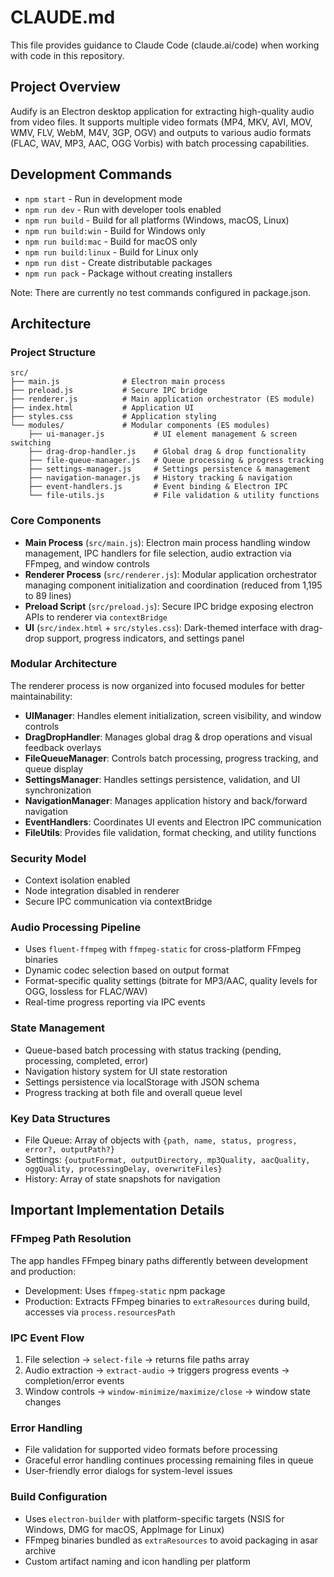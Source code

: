 # CLAUDE.md

This file provides guidance to Claude Code (claude.ai/code) when working with code in this repository.

## Project Overview
Audify is an Electron desktop application for extracting high-quality audio from video files. It supports multiple video formats (MP4, MKV, AVI, MOV, WMV, FLV, WebM, M4V, 3GP, OGV) and outputs to various audio formats (FLAC, WAV, MP3, AAC, OGG Vorbis) with batch processing capabilities.

## Development Commands
- `npm start` - Run in development mode
- `npm run dev` - Run with developer tools enabled
- `npm run build` - Build for all platforms (Windows, macOS, Linux)
- `npm run build:win` - Build for Windows only  
- `npm run build:mac` - Build for macOS only
- `npm run build:linux` - Build for Linux only
- `npm run dist` - Create distributable packages
- `npm run pack` - Package without creating installers

Note: There are currently no test commands configured in package.json.

## Architecture

### Project Structure
```
src/
├── main.js              # Electron main process
├── preload.js           # Secure IPC bridge
├── renderer.js          # Main application orchestrator (ES module)
├── index.html           # Application UI
├── styles.css           # Application styling
└── modules/             # Modular components (ES modules)
    ├── ui-manager.js           # UI element management & screen switching
    ├── drag-drop-handler.js    # Global drag & drop functionality
    ├── file-queue-manager.js   # Queue processing & progress tracking
    ├── settings-manager.js     # Settings persistence & management
    ├── navigation-manager.js   # History tracking & navigation
    ├── event-handlers.js       # Event binding & Electron IPC
    └── file-utils.js           # File validation & utility functions
```

### Core Components
- **Main Process** (`src/main.js`): Electron main process handling window management, IPC handlers for file selection, audio extraction via FFmpeg, and window controls
- **Renderer Process** (`src/renderer.js`): Modular application orchestrator managing component initialization and coordination (reduced from 1,195 to 89 lines)
- **Preload Script** (`src/preload.js`): Secure IPC bridge exposing electron APIs to renderer via `contextBridge`
- **UI** (`src/index.html` + `src/styles.css`): Dark-themed interface with drag-drop support, progress indicators, and settings panel

### Modular Architecture
The renderer process is now organized into focused modules for better maintainability:

- **UIManager**: Handles element initialization, screen visibility, and window controls
- **DragDropHandler**: Manages global drag & drop operations and visual feedback overlays
- **FileQueueManager**: Controls batch processing, progress tracking, and queue display
- **SettingsManager**: Handles settings persistence, validation, and UI synchronization
- **NavigationManager**: Manages application history and back/forward navigation
- **EventHandlers**: Coordinates UI events and Electron IPC communication
- **FileUtils**: Provides file validation, format checking, and utility functions

### Security Model
- Context isolation enabled
- Node integration disabled in renderer
- Secure IPC communication via contextBridge

### Audio Processing Pipeline
- Uses `fluent-ffmpeg` with `ffmpeg-static` for cross-platform FFmpeg binaries
- Dynamic codec selection based on output format
- Format-specific quality settings (bitrate for MP3/AAC, quality levels for OGG, lossless for FLAC/WAV)
- Real-time progress reporting via IPC events

### State Management
- Queue-based batch processing with status tracking (pending, processing, completed, error)
- Navigation history system for UI state restoration
- Settings persistence via localStorage with JSON schema
- Progress tracking at both file and overall queue level

### Key Data Structures
- File Queue: Array of objects with `{path, name, status, progress, error?, outputPath?}`
- Settings: `{outputFormat, outputDirectory, mp3Quality, aacQuality, oggQuality, processingDelay, overwriteFiles}`
- History: Array of state snapshots for navigation

## Important Implementation Details

### FFmpeg Path Resolution
The app handles FFmpeg binary paths differently between development and production:
- Development: Uses `ffmpeg-static` npm package
- Production: Extracts FFmpeg binaries to `extraResources` during build, accesses via `process.resourcesPath`

### IPC Event Flow
1. File selection → `select-file` → returns file paths array
2. Audio extraction → `extract-audio` → triggers progress events → completion/error events
3. Window controls → `window-minimize/maximize/close` → window state changes

### Error Handling
- File validation for supported video formats before processing
- Graceful error handling continues processing remaining files in queue
- User-friendly error dialogs for system-level issues

### Build Configuration
- Uses `electron-builder` with platform-specific targets (NSIS for Windows, DMG for macOS, AppImage for Linux)
- FFmpeg binaries bundled as `extraResources` to avoid packaging in asar archive
- Custom artifact naming and icon handling per platform